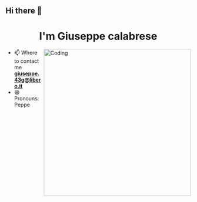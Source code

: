 ## Hi there 👋

<h1 align="center"> I'm Giuseppe calabrese </h1>

<img align="right" alt="Coding" width="400" src="https://c.tenor.com/nyIWjHeM-GAAAAAC/smadging-speech-bubble-speech-bubble.gif">

 - 📫 Where to contact me **giuseppe.43g@libero.it**
 - 😄 Pronouns: Peppe

